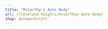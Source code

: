 ```yaml
---
title: "McCarthy's Auto Body"
url: /cleveland-heights/mccarthys-auto-body/
shop: Autowerkstatt
---
```

